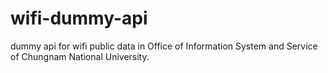 # wifi-dummy-api
dummy api for wifi public data in Office of Information System and Service of Chungnam National University.
